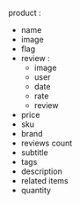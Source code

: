 product :
- name
- image
- flag
- review :
    - image
    - user
    - date
    - rate
    - review
- price
- sku
- brand
- reviews count
- subtitle
- tags
- description
- related items
- quantity
